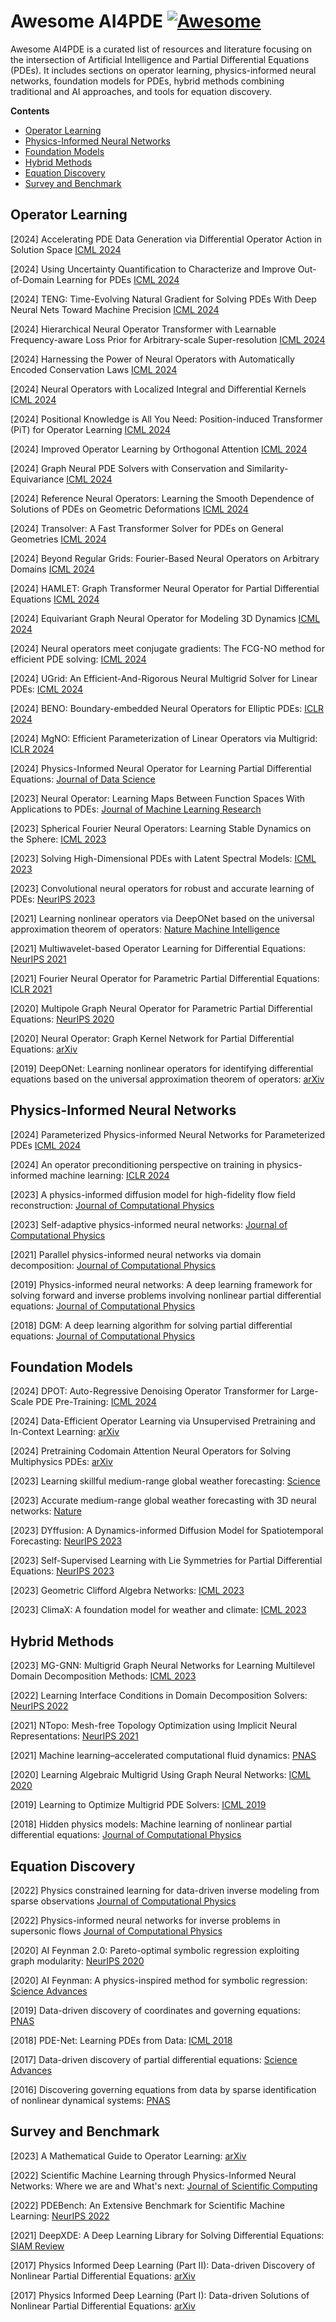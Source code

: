 # Awesome AI4PDE [![Awesome](https://awesome.re/badge.svg)](https://awesome.re)

Awesome AI4PDE is a curated list of resources and literature focusing on the intersection of Artificial Intelligence and Partial Differential Equations (PDEs). It includes sections on operator learning, physics-informed neural networks, foundation models for PDEs, hybrid methods combining traditional and AI approaches, and tools for equation discovery.

**Contents**
- [Operator Learning](#operator-learning)
- [Physics-Informed Neural Networks](#physics-informed-neural-networks)
- [Foundation Models](#foundation-models)
- [Hybrid Methods](#hybrid-methods)
- [Equation Discovery](#equation-discovery)
- [Survey and Benchmark](#survey-and-benchmark)

## Operator Learning
[2024] Accelerating PDE Data Generation via Differential Operator Action in Solution Space [ICML 2024](https://proceedings.mlr.press/v235/dong24d.html)

[2024] Using Uncertainty Quantification to Characterize and Improve Out-of-Domain Learning for PDEs [ICML 2024](https://proceedings.mlr.press/v235/mouli24a.html)

[2024] TENG: Time-Evolving Natural Gradient for Solving PDEs With Deep Neural Nets Toward Machine Precision [ICML 2024](https://proceedings.mlr.press/v235/chen24ad.html)

[2024] Hierarchical Neural Operator Transformer with Learnable Frequency-aware Loss Prior for Arbitrary-scale Super-resolution [ICML 2024](https://proceedings.mlr.press/v235/luo24g.html)

[2024] Harnessing the Power of Neural Operators with Automatically Encoded Conservation Laws [ICML 2024](https://proceedings.mlr.press/v235/liu24p.html)

[2024] Neural Operators with Localized Integral and Differential Kernels [ICML 2024](https://proceedings.mlr.press/v235/liu-schiaffini24a.html)

[2024] Positional Knowledge is All You Need: Position-induced Transformer (PiT) for Operator Learning [ICML 2024](https://proceedings.mlr.press/v235/chen24au.html)

[2024] Improved Operator Learning by Orthogonal Attention [ICML 2024](https://proceedings.mlr.press/v235/xiao24c.html)

[2024] Graph Neural PDE Solvers with Conservation and Similarity-Equivariance [ICML 2024](https://proceedings.mlr.press/v235/horie24a.html)

[2024] Reference Neural Operators: Learning the Smooth Dependence of Solutions of PDEs on Geometric Deformations [ICML 2024](https://proceedings.mlr.press/v235/cheng24c.html)

[2024] Transolver: A Fast Transformer Solver for PDEs on General Geometries [ICML 2024](https://proceedings.mlr.press/v235/wu24r.html)

[2024] Beyond Regular Grids: Fourier-Based Neural Operators on Arbitrary Domains [ICML 2024](https://proceedings.mlr.press/v235/lingsch24a.html)

[2024] HAMLET: Graph Transformer Neural Operator for Partial Differential Equations [ICML 2024](https://proceedings.mlr.press/v235/bryutkin24a.html)

[2024] Equivariant Graph Neural Operator for Modeling 3D Dynamics [ICML 2024](https://proceedings.mlr.press/v235/xu24j.html)

[2024] Neural operators meet conjugate gradients: The FCG-NO method for efficient PDE solving: [ICML 2024](https://proceedings.mlr.press/v235/rudikov24a.html)

[2024] UGrid: An Efficient-And-Rigorous Neural Multigrid Solver for Linear PDEs: [ICML 2024](https://proceedings.mlr.press/v235/han24a.html)

[2024] BENO: Boundary-embedded Neural Operators for Elliptic PDEs: [ICLR 2024](https://arxiv.org/abs/2401.09323)

[2024] MgNO: Efficient Parameterization of Linear Operators via Multigrid: [ICLR 2024](https://arxiv.org/abs/2310.19809)

[2024] Physics-Informed Neural Operator for Learning Partial Differential Equations: [Journal of Data Science](https://dl.acm.org/doi/10.1145/3648506)

[2023] Neural Operator: Learning Maps Between Function Spaces With Applications to PDEs: [Journal of Machine Learning Research](https://arxiv.org/abs/2108.08481)

[2023] Spherical Fourier Neural Operators: Learning Stable Dynamics on the Sphere: [ICML 2023](https://arxiv.org/abs/2306.03838)

[2023] Solving High-Dimensional PDEs with Latent Spectral Models: [ICML 2023](https://arxiv.org/abs/2301.12664)

[2023] Convolutional neural operators for robust and accurate learning of PDEs: [NeurIPS 2023](https://papers.nips.cc/paper_files/paper/2023/hash/f3c1951b34f7f55ffaecada7fde6bd5a-Abstract-Conference.html)

[2021] Learning nonlinear operators via DeepONet based on the universal approximation theorem of operators: [Nature Machine Intelligence](https://www.nature.com/articles/s42256-021-00302-5)

[2021] Multiwavelet-based Operator Learning for Differential Equations: [NeurIPS 2021](https://proceedings.neurips.cc/paper/2021/hash/c9e5c2b59d98488fe1070e744041ea0e-Abstract.html)

[2021] Fourier Neural Operator for Parametric Partial Differential Equations: [ICLR 2021](https://arxiv.org/abs/2010.08895)

[2020] Multipole Graph Neural Operator for Parametric Partial Differential Equations: [NeurIPS 2020](https://proceedings.neurips.cc/paper/2020/hash/4b21cf96d4cf612f239a6c322b10c8fe-Abstract.html)

[2020] Neural Operator: Graph Kernel Network for Partial Differential Equations: [arXiv](https://arxiv.org/abs/2003.03485)

[2019] DeepONet: Learning nonlinear operators for identifying differential equations based on the universal approximation theorem of operators: [arXiv](https://arxiv.org/abs/1910.03193)

## Physics-Informed Neural Networks
[2024] Parameterized Physics-informed Neural Networks for Parameterized PDEs [ICML 2024](https://proceedings.mlr.press/v235/cho24b.html)

[2024] An operator preconditioning perspective on training in physics-informed machine learning: [ICLR 2024](https://arxiv.org/abs/2310.05801)

[2023] A physics-informed diffusion model for high-fidelity flow field reconstruction: [Journal of Computational Physics](https://www.sciencedirect.com/science/article/pii/S0021999123000670)

[2023] Self-adaptive physics-informed neural networks: [Journal of Computational Physics](https://www.sciencedirect.com/science/article/pii/S0021999122007859)

[2021] Parallel physics-informed neural networks via domain decomposition: [Journal of Computational Physics](https://www.sciencedirect.com/science/article/pii/S0021999121005787)

[2019] Physics-informed neural networks: A deep learning framework for solving forward and inverse problems involving nonlinear partial differential equations: [Journal of Computational Physics](https://www.sciencedirect.com/science/article/pii/S0021999118307125)

[2018] DGM: A deep learning algorithm for solving partial differential equations: [Journal of Computational Physics](https://www.sciencedirect.com/science/article/pii/S0021999118305527)

## Foundation Models
[2024] DPOT: Auto-Regressive Denoising Operator Transformer for Large-Scale PDE Pre-Training: [ICML 2024](https://proceedings.mlr.press/v235/hao24d.html)

[2024] Data-Efficient Operator Learning via Unsupervised Pretraining and In-Context Learning: [arXiv](https://arxiv.org/abs/2402.15734)

[2024] Pretraining Codomain Attention Neural Operators for Solving Multiphysics PDEs: [arXiv](https://arxiv.org/abs/2403.12553)

[2023] Learning skillful medium-range global weather forecasting: [Science](https://www.science.org/stoken/author-tokens/ST-1550/full)

[2023] Accurate medium-range global weather forecasting with 3D neural networks: [Nature](https://www.nature.com/articles/s41586-023-06185-3)

[2023] DYffusion: A Dynamics-informed Diffusion Model for Spatiotemporal Forecasting: [NeurIPS 2023](https://nips.cc/virtual/2023/poster/71410)

[2023] Self-Supervised Learning with Lie Symmetries for Partial Differential Equations: [NeurIPS 2023](https://arxiv.org/abs/2307.05432)

[2023] Geometric Clifford Algebra Networks: [ICML 2023](https://icml.cc/virtual/2023/poster/24098)

[2023] ClimaX: A foundation model for weather and climate: [ICML 2023](https://arxiv.org/abs/2301.10343)

## Hybrid Methods
[2023] MG-GNN: Multigrid Graph Neural Networks for Learning Multilevel Domain Decomposition Methods: [ICML 2023]([https://arxiv.org/abs/2301.11378](https://icml.cc/virtual/2023/poster/23616))

[2022] Learning Interface Conditions in Domain Decomposition Solvers: [NeurIPS 2022](https://proceedings.neurips.cc/paper_files/paper/2022/hash/2f8928efe957139e9c0efc98f173f4be-Abstract-Conference.html)

[2021] NTopo: Mesh-free Topology Optimization using Implicit Neural Representations: [NeurIPS 2021](https://papers.nips.cc/paper/2021/hash/55d99a37b2e1badba7c8df4ccd506a88-Abstract.html)

[2021] Machine learning–accelerated computational fluid dynamics: [PNAS](https://www.pnas.org/doi/10.1073/pnas.2101784118)

[2020] Learning Algebraic Multigrid Using Graph Neural Networks: [ICML 2020](https://arxiv.org/abs/2003.05744)

[2019] Learning to Optimize Multigrid PDE Solvers: [ICML 2019](https://proceedings.mlr.press/v97/greenfeld19a.html)

[2018] Hidden physics models: Machine learning of nonlinear partial differential equations: [Journal of Computational Physics](https://www.sciencedirect.com/science/article/pii/S0021999117309014)

## Equation Discovery
[2022] Physics constrained learning for data-driven inverse modeling from sparse observations [Journal of Computational Physics](https://www.sciencedirect.com/science/article/pii/S0021999121008330)

[2022] Physics-informed neural networks for inverse problems in supersonic flows [Journal of Computational Physics](https://www.sciencedirect.com/science/article/pii/S0021999122004648)

[2020] AI Feynman 2.0: Pareto-optimal symbolic regression exploiting graph modularity: [NeurIPS 2020](https://proceedings.neurips.cc/paper/2020/hash/33a854e247155d590883b93bca53848a-Abstract.html)

[2020] AI Feynman: A physics-inspired method for symbolic regression: [Science Advances](https://www.science.org/doi/10.1126/sciadv.aay2631)

[2019] Data-driven discovery of coordinates and governing equations: [PNAS](https://www.pnas.org/doi/full/10.1073/pnas.1906995116)

[2018] PDE-Net: Learning PDEs from Data: [ICML 2018](https://proceedings.mlr.press/v80/long18a.html)

[2017] Data-driven discovery of partial differential equations: [Science Advances](https://www.science.org/doi/10.1126/sciadv.1602614)

[2016] Discovering governing equations from data by sparse identification of nonlinear dynamical systems: [PNAS](https://www.pnas.org/doi/10.1073/pnas.1517384113)

## Survey and Benchmark
[2023] A Mathematical Guide to Operator Learning: [arXiv](https://arxiv.org/abs/2312.14688)

[2022] Scientific Machine Learning through Physics-Informed Neural Networks: Where we are and What's next: [Journal of Scientific Computing](https://link.springer.com/article/10.1007/s10915-022-01939-z)

[2022] PDEBench: An Extensive Benchmark for Scientific Machine Learning: [NeurIPS 2022](https://proceedings.neurips.cc/paper_files/paper/2022/hash/0a9747136d411fb83f0cf81820d44afb-Abstract-Datasets_and_Benchmarks.html)

[2021] DeepXDE: A Deep Learning Library for Solving Differential Equations: [SIAM Review](https://epubs.siam.org/doi/10.1137/19M1274067)

[2017] Physics Informed Deep Learning (Part II): Data-driven Discovery of Nonlinear Partial Differential Equations: [arXiv](https://arxiv.org/abs/1711.10566)

[2017] Physics Informed Deep Learning (Part I): Data-driven Solutions of Nonlinear Partial Differential Equations: [arXiv](https://arxiv.org/abs/1711.10561)
